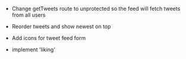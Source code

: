 - Change getTweets route to unprotected so the feed will fetch tweets from all users

- Reorder tweets and show newest on top

- Add icons for tweet feed form

- implement 'liking'